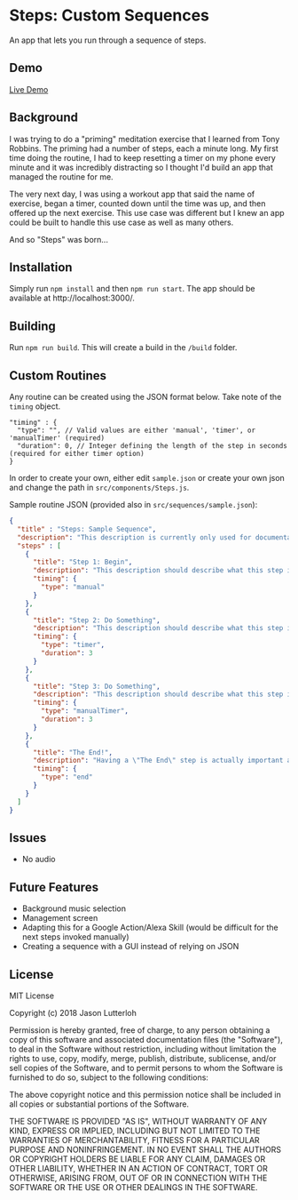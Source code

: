 # Steps: Custom Sequences
An app that lets you run through a sequence of steps.

## Demo
[Live Demo](https://steps-sequences-demo.firebaseapp.com/)

## Background
I was trying to do a "priming" meditation exercise that I learned from Tony Robbins. The priming had a number of steps, each a minute long. My first time doing the routine, I had to keep resetting a timer on my phone every minute and it was incredibly distracting so I thought I'd build an app that managed the routine for me.

The very next day, I was using a workout app that said the name of exercise, began a timer, counted down until the time was up, and then offered up the next exercise. This use case was different but I knew an app could be built to handle this use case as well as many others.

And so "Steps" was born...

## Installation
Simply run `npm install` and then `npm run start`. The app should be available at http://localhost:3000/.

## Building
Run `npm run build`. This will create a build in the `/build` folder.

## Custom Routines

Any routine can be created using the JSON format below. Take note of the `timing` object.

```
"timing" : {
  "type": "", // Valid values are either 'manual', 'timer', or 'manualTimer' (required)
  "duration": 0, // Integer defining the length of the step in seconds (required for either timer option)
}
```
In order to create your own, either edit `sample.json` or create your own json and change the path in `src/components/Steps.js`.

Sample routine JSON (provided also in `src/sequences/sample.json`):

```json
{
  "title" : "Steps: Sample Sequence",
  "description": "This description is currently only used for documentation purposes.",
  "steps" : [
    {
      "title": "Step 1: Begin",
      "description": "This description should describe what this step is about. It has a manual 'Next' button.",
      "timing": {
        "type": "manual"
      }
    },
    {
      "title": "Step 2: Do Something",
      "description": "This description should describe what this step is about. This has a timer of an alotted number of seconds and then automatically advances to the next step.",
      "timing": {
        "type": "timer",
        "duration": 3
      }
    },
    {
      "title": "Step 3: Do Something",
      "description": "This description should describe what this step is about. It has a timer and then a manual 'Next' button.",
      "timing": {
        "type": "manualTimer",
        "duration": 3
      }
    },
    {
      "title": "The End!",
      "description": "Having a \"The End\" step is actually important as the last step always presents the reset button.",
      "timing": {
        "type": "end"
      }
    }
  ]
}
```

## Issues
* No audio

## Future Features
* Background music selection
* Management screen
* Adapting this for a Google Action/Alexa Skill (would be difficult for the next steps invoked manually)
* Creating a sequence with a GUI instead of relying on JSON

## License
MIT License

Copyright (c) 2018 Jason Lutterloh

Permission is hereby granted, free of charge, to any person obtaining a copy
of this software and associated documentation files (the "Software"), to deal
in the Software without restriction, including without limitation the rights
to use, copy, modify, merge, publish, distribute, sublicense, and/or sell
copies of the Software, and to permit persons to whom the Software is
furnished to do so, subject to the following conditions:

The above copyright notice and this permission notice shall be included in all
copies or substantial portions of the Software.

THE SOFTWARE IS PROVIDED "AS IS", WITHOUT WARRANTY OF ANY KIND, EXPRESS OR
IMPLIED, INCLUDING BUT NOT LIMITED TO THE WARRANTIES OF MERCHANTABILITY,
FITNESS FOR A PARTICULAR PURPOSE AND NONINFRINGEMENT. IN NO EVENT SHALL THE
AUTHORS OR COPYRIGHT HOLDERS BE LIABLE FOR ANY CLAIM, DAMAGES OR OTHER
LIABILITY, WHETHER IN AN ACTION OF CONTRACT, TORT OR OTHERWISE, ARISING FROM,
OUT OF OR IN CONNECTION WITH THE SOFTWARE OR THE USE OR OTHER DEALINGS IN THE
SOFTWARE.
